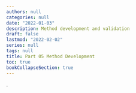 ```yaml
---
authors: null
categories: null
date: "2022-01-03"
description: Method development and validation
draft: false
lastmod: "2022-02-02"
series: null
tags: null
title: Part 05 Method Development
toc: true
bookCollapseSection: true
---
```


.

<!--more-->


